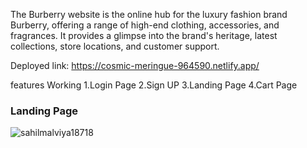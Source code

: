 The Burberry website is the online hub for the luxury fashion brand Burberry, offering a range of high-end clothing, accessories, and fragrances. It provides a glimpse into the brand's heritage, latest collections, store locations, and customer support.

Deployed link:  https://cosmic-meringue-964590.netlify.app/



features Working
1.Login Page
2.Sign UP 
3.Landing Page
4.Cart Page


<h3>Landing Page</h3>
<img align="center" src="https://user-images.githubusercontent.com/119488054/235913984-881bc7d4-d3d2-41f6-9d06-121bdbd873bc.png" alt="sahilmalviya18718" align="320" />

